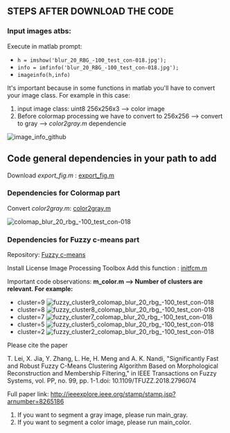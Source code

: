 ## STEPS AFTER DOWNLOAD THE CODE
### Input images atbs:
Execute in matlab prompt:


* `h = imshow('blur_20_RBG_-100_test_con-018.jpg');`
* `info = imfinfo('blur_20_RBG_-100_test_con-018.jpg');` 
* `imageinfo(h,info)`

It's important because in some functions in matlab you'll have to convert your image class. For example in this case:

1) input image class: uint8 256x256x3   --> color image 
2) Before colormap processing we have to convert to 256x256  --> convert to gray --> *color2gray.m* dependencie


![image_info_github](https://user-images.githubusercontent.com/35488726/48940049-956bf780-ef16-11e8-9791-434c1f185506.JPG)


## Code general dependencies in your path to add 
Download *export_fig.m* : [export_fig.m](https://github.com/altmany/export_fig)

###  **Dependencies for Colormap part**
Convert *color2gray.m*: [color2gray.m](https://es.mathworks.com/matlabcentral/fileexchange/8214-gray-image-to-color-image-conversion )

![colomap_blur_20_rbg_-100_test_con-018](https://user-images.githubusercontent.com/35488726/48941280-2e047680-ef1b-11e8-8e58-17d0e785f2e4.jpg)

### **Dependencies for Fuzzy c-means part**
Repository: [Fuzzy c-means](https://es.mathworks.com/matlabcentral/fileexchange/66181-image-segmentation-using-fast-fuzzy-c-means-clusering)

Install License Image Processing Toolbox
Add this function : [initfcm.m](https://stackoverflow.com/questions/21083197/how-to-generate-fixed-cluster-of-fuzzy-c-mean-in-matlab)

Important code observations: 
**m_color.m --> Number of clusters are relevant. For example:**
 * cluster=9
![fuzzy_cluster9_colomap_blur_20_rbg_-100_test_con-018](https://user-images.githubusercontent.com/35488726/48944691-141d6080-ef28-11e8-97fb-0b057054603a.jpg)
 * cluster=8
![fuzzy_cluster8_colomap_blur_20_rbg_-100_test_con-018](https://user-images.githubusercontent.com/35488726/48944774-6494be00-ef28-11e8-92c5-8dd23392c44e.jpg)
 * cluster=7
![fuzzy_cluster7_colomap_blur_20_rbg_-100_test_con-018](https://user-images.githubusercontent.com/35488726/48944957-f1d81280-ef28-11e8-9ad3-b829ce6e9534.jpg)
 * cluster=5
![fuzzy_cluster5_colomap_blur_20_rbg_-100_test_con-018](https://user-images.githubusercontent.com/35488726/48945086-5dba7b00-ef29-11e8-8ffb-03155f00f799.jpg)
 * cluster=2
![fuzzy_cluster2_colomap_blur_20_rbg_-100_test_con-018](https://user-images.githubusercontent.com/35488726/48945195-bc7ff480-ef29-11e8-8e10-3174bd221b81.jpg)







Please cite the paper 

T. Lei, X. Jia, Y. Zhang, L. He, H. Meng and A. K. Nandi, "Significantly Fast and Robust Fuzzy C-Means Clustering Algorithm Based on Morphological Reconstruction and Membership Filtering," in IEEE Transactions on Fuzzy Systems, vol. PP, no. 99, pp. 1-1.doi: 10.1109/TFUZZ.2018.2796074

Full paper link: http://ieeexplore.ieee.org/stamp/stamp.jsp?arnumber=8265186 

1. If you want to segment a gray image, please run main_gray.
2. If you want to segment a color image, please run main_color.
